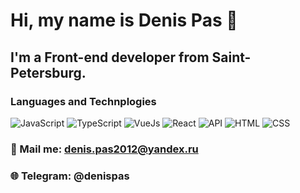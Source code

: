 # Hi, my name is **Denis Pas** 👋
## I'm a Front-end developer from Saint-Petersburg.
### Languages and Technplogies
![JavaScript](https://img.shields.io/badge/-JavaSript-090909?style=for-the-badge&logo=JavaScript)
![TypeScript](https://img.shields.io/badge/-TypeSript-090909?style=for-the-badge&logo=TypeScript)
![VueJs](https://img.shields.io/badge/-VueJs-090909?style=for-the-badge&logo=vue.js)
![React](https://img.shields.io/badge/-React-090909?style=for-the-badge&logo=react)
![API](https://img.shields.io/badge/-REST&#032;API-090909?style=for-the-badge)
![HTML](https://img.shields.io/badge/-HTML-090909?style=for-the-badge&logo=html5)
![CSS](https://img.shields.io/badge/-CSS-090909?style=for-the-badge&logo=css3)
### 📧 Mail me: denis.pas2012@yandex.ru
### 🌐 Telegram: @denispas

<!--
**DenisPas/DenisPas** is a ✨ _special_ ✨ repository because its `README.md` (this file) appears on your GitHub profile.

Here are some ideas to get you started:

- 🔭 I’m currently working on ...
- 🌱 I’m currently learning ...
- 👯 I’m looking to collaborate on ...
- 🤔 I’m looking for help with ...
- 💬 Ask me about ...
- 📫 How to reach me: ...
- 😄 Pronouns: ...
- ⚡ Fun fact: ...
-->

